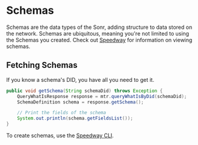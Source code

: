 # Schemas

Schemas are the data types of the Sonr, adding structure to data stored on the network. Schemas are ubiquitous, meaning you're not limited to using the Schemas you created. Check out [Speedway](#) for information on viewing schemas.

## Fetching Schemas

If you know a schema's DID, you have all you need to get it.

```java
public void getSchema(String schemaDid) throws Exception {
    QueryWhatIsResponse response = mtr.queryWhatIsByDid(schemaDid);
    SchemaDefinition schema = response.getSchema();

    // Print the fields of the schema
    System.out.println(schema.getFieldsList());
}
```

To create schemas, use the [Speedway CLI](#).
